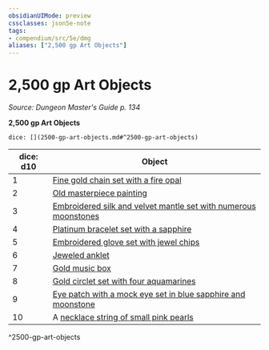 ```yaml
---
obsidianUIMode: preview
cssclasses: json5e-note
tags:
- compendium/src/5e/dmg
aliases: ["2,500 gp Art Objects"]
---
```

# 2,500 gp Art Objects
*Source: Dungeon Master's Guide p. 134* 

**2,500 gp Art Objects**

`dice: [](2500-gp-art-objects.md#^2500-gp-art-objects)`

| dice: d10 | Object |
|-----------|--------|
| 1 | [Fine gold chain set with a fire opal](5E2014官方资源/items/fine-gold-chain-set-with-a-fire-opal.md) |
| 2 | [Old masterpiece painting](5E2014官方资源/items/old-masterpiece-painting.md) |
| 3 | [Embroidered silk and velvet mantle set with numerous moonstones](5E2014官方资源/items/embroidered-silk-and-velvet-mantle-set-with-numerous-moonstones.md) |
| 4 | [Platinum bracelet set with a sapphire](5E2014官方资源/items/platinum-bracelet-set-with-a-sapphire.md) |
| 5 | [Embroidered glove set with jewel chips](5E2014官方资源/items/embroidered-glove-set-with-jewel-chips.md) |
| 6 | [Jeweled anklet](5E2014官方资源/items/jeweled-anklet.md) |
| 7 | [Gold music box](5E2014官方资源/items/gold-music-box.md) |
| 8 | [Gold circlet set with four aquamarines](5E2014官方资源/items/gold-circlet-set-with-four-aquamarines.md) |
| 9 | [Eye patch with a mock eye set in blue sapphire and moonstone](5E2014官方资源/items/eye-patch-with-a-mock-eye-set-in-blue-sapphire-and-moonstone.md) |
| 10 | A [necklace string of small pink pearls](5E2014官方资源/items/necklace-string-of-small-pink-pearls.md) |
^2500-gp-art-objects